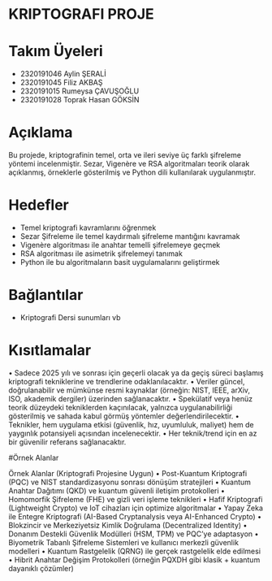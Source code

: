 # KRIPTOGRAFI PROJE

# Takım Üyeleri
- 2320191046 Aylin ŞERALİ
- 2320191045 Filiz AKBAŞ
- 2320191015 Rumeysa ÇAVUŞOĞLU
- 2320191028 Toprak Hasan GÖKSİN

# Açıklama
Bu projede, kriptografinin temel, orta ve ileri seviye üç farklı şifreleme yöntemi incelenmiştir. Sezar, Vigenère ve RSA algoritmaları teorik olarak açıklanmış, örneklerle gösterilmiş ve Python dili kullanılarak uygulanmıştır.

# Hedefler
- Temel kriptografi kavramlarını öğrenmek
- Sezar Şifreleme ile temel kaydırmalı şifreleme mantığını kavramak
- Vigenère algoritması ile anahtar temelli şifrelemeye geçmek
- RSA algoritması ile asimetrik şifrelemeyi tanımak
- Python ile bu algoritmaların basit uygulamalarını geliştirmek

# Bağlantılar
- Kriptografi Dersi sunumları vb
# Kısıtlamalar 
•	Sadece 2025 yılı ve sonrası için geçerli olacak ya da geçiş süreci başlamış kriptografi tekniklerine ve trendlerine odaklanılacaktır.
•	Veriler güncel, doğrulanabilir ve mümkünse resmi kaynaklar (örneğin: NIST, IEEE, arXiv, ISO, akademik dergiler) üzerinden sağlanacaktır.
•	Spekülatif veya henüz teorik düzeydeki tekniklerden kaçınılacak, yalnızca uygulanabilirliği gösterilmiş ve sahada kabul görmüş yöntemler değerlendirilecektir.
•	Teknikler, hem uygulama etkisi (güvenlik, hız, uyumluluk, maliyet) hem de yaygınlık potansiyeli açısından incelenecektir.
•	Her teknik/trend için en az bir güvenilir referans sağlanacaktır.

#Örnek Alanlar

Örnek Alanlar (Kriptografi Projesine Uygun)
	•	Post-Kuantum Kriptografi (PQC) ve NIST standardizasyonu sonrası dönüşüm stratejileri
	•	Kuantum Anahtar Dağıtımı (QKD) ve kuantum güvenli iletişim protokolleri
	•	Homomorfik Şifreleme (FHE) ve gizli veri işleme teknikleri
	•	Hafif Kriptografi (Lightweight Crypto) ve IoT cihazları için optimize algoritmalar
	•	Yapay Zeka ile Entegre Kriptografi (AI-Based Cryptanalysis veya AI-Enhanced Crypto)
	•	Blokzincir ve Merkeziyetsiz Kimlik Doğrulama (Decentralized Identity)
	•	Donanım Destekli Güvenlik Modülleri (HSM, TPM) ve PQC’ye adaptasyon
	•	Biyometrik Tabanlı Şifreleme Sistemleri ve kullanıcı merkezli güvenlik modelleri
	•	Kuantum Rastgelelik (QRNG) ile gerçek rastgelelik elde edilmesi
	•	Hibrit Anahtar Değişim Protokolleri (örneğin PQXDH gibi klasik + kuantum dayanıklı çözümler)
